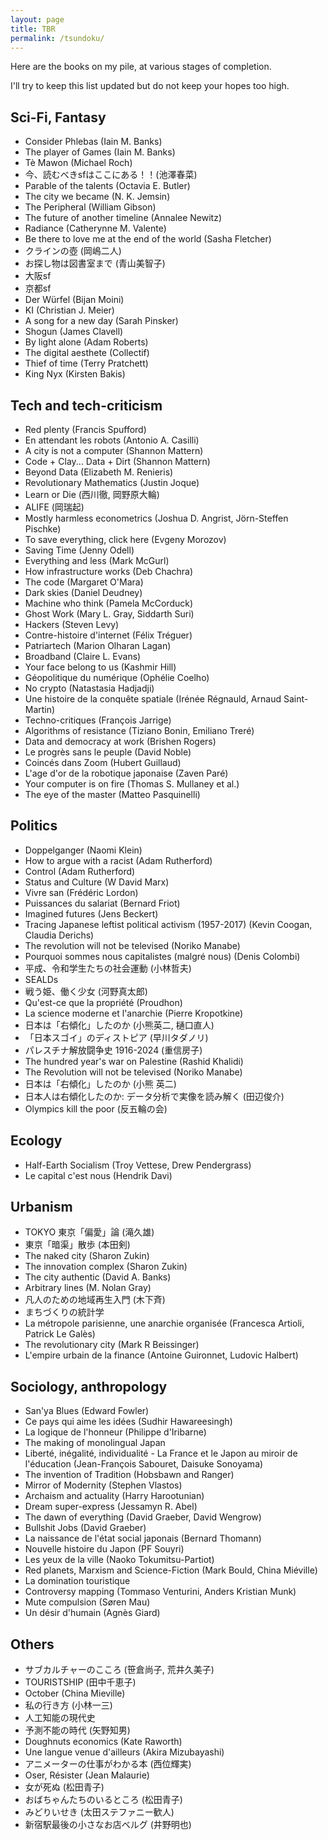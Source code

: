 ```yaml
---
layout: page
title: TBR
permalink: /tsundoku/
---
```


Here are the books on my pile, at various stages of completion.

I'll try to keep this list updated but do not keep your hopes too high.

## Sci-Fi, Fantasy

- Consider Phlebas (Iain M. Banks)
- The player of Games (Iain M. Banks)
- Tè Mawon (Michael Roch)
- 今、読むべきsfはここにある！！(池澤春菜)
- Parable of the talents (Octavia E. Butler)
- The city we became (N. K. Jemsin)
- The Peripheral (William Gibson)
- The future of another timeline (Annalee Newitz)
- Radiance (Catherynne M. Valente)
- Be there to love me at the end of the world (Sasha Fletcher)
- クラインの壺 (岡嶋二人)
- お探し物は図書室まで (青山美智子)
- 大阪sf
- 京都sf
- Der Würfel (Bijan Moini)
- KI (Christian J. Meier)
- A song for a new day (Sarah Pinsker)
- Shogun (James Clavell)
- By light alone (Adam Roberts)
- The digital aesthete (Collectif)
- Thief of time (Terry Pratchett)
- King Nyx (Kirsten Bakis)

## Tech and tech-criticism

- Red plenty (Francis Spufford)
- En attendant les robots (Antonio A. Casilli)
- A city is not a computer (Shannon Mattern)
- Code + Clay... Data + Dirt (Shannon Mattern)
- Beyond Data (Elizabeth M. Renieris)
- Revolutionary Mathematics (Justin Joque)
- Learn or Die (西川徹, 岡野原大輪)
- ALIFE (岡瑞起)
- Mostly harmless econometrics (Joshua D. Angrist, Jörn-Steffen Pischke)
- To save everything, click here (Evgeny Morozov)
- Saving Time (Jenny Odell)
- Everything and less (Mark McGurl)
- How infrastructure works (Deb Chachra)
- The code (Margaret O'Mara)
- Dark skies (Daniel Deudney)
- Machine who think (Pamela McCorduck)
- Ghost Work (Mary L. Gray, Siddarth Suri)
- Hackers (Steven Levy)
- Contre-histoire d'internet (Félix Tréguer)
- Patriartech (Marion Olharan Lagan)
- Broadband (Claire L. Evans)
- Your face belong to us (Kashmir Hill)
- Géopolitique du numérique (Ophélie Coelho)
- No crypto (Natastasia Hadjadji)
- Une histoire de la conquête spatiale (Irénée Régnauld, Arnaud Saint-Martin)
- Techno-critiques (François Jarrige)
- Algorithms of resistance (Tiziano Bonin, Emiliano Treré)
- Data and democracy at work (Brishen Rogers)
- Le progrès sans le peuple (David Noble)
- Coincés dans Zoom (Hubert Guillaud)
- L'age d'or de la robotique japonaise (Zaven Paré)
- Your computer is on fire (Thomas S. Mullaney et al.)
- The eye of the master (Matteo Pasquinelli)

## Politics

- Doppelganger (Naomi Klein)
- How to argue with a racist (Adam Rutherford)
- Control (Adam Rutherford)
- Status and Culture (W David Marx)
- Vivre san (Frédéric Lordon)
- Puissances du salariat (Bernard Friot)
- Imagined futures (Jens Beckert)
- Tracing Japanese leftist political activism (1957-2017) (Kevin Coogan, Claudia Derichs)
- The revolution will not be televised (Noriko Manabe)
- Pourquoi sommes nous capitalistes (malgré nous) (Denis Colombi)
- 平成、令和学生たちの社会運動 (小林哲夫)
- SEALDs 
- 戦う姫、働く少女 (河野真太郎)
- Qu'est-ce que la propriété (Proudhon)
- La science moderne et l'anarchie (Pierre Kropotkine)
- 日本は「右傾化」したのか (小熊英二, 樋口直人)
- 「日本スゴイ」のディストピア (早川タダノリ)
- パレスチナ解放闘争史 1916-2024 (重信房子)
- The hundred year's war on Palestine (Rashid Khalidi)
- The Revolution will not be televised (Noriko Manabe)
- 日本は「右傾化」したのか (小熊 英二)
- 日本人は右傾化したのか: データ分析で実像を読み解く (田辺俊介)
- Olympics kill the poor (反五輪の会)

## Ecology

- Half-Earth Socialism (Troy Vettese, Drew Pendergrass)
- Le capital c'est nous (Hendrik Davi)

## Urbanism

- TOKYO 東京「偏愛」論 (滝久雄)
- 東京「暗渠」散歩 (本田剣)
- The naked city (Sharon Zukin)
- The innovation complex (Sharon Zukin)
- The city authentic (David A. Banks)
- Arbitrary lines (M. Nolan Gray)
- 凡人のための地域再生入門 (木下斉)
- まちづくりの統計学 
- La métropole parisienne, une anarchie organisée (Francesca Artioli, Patrick Le Galès)
- The revolutionary city (Mark R Beissinger)
- L'empire urbain de la finance (Antoine Guironnet, Ludovic Halbert)

## Sociology, anthropology

- San'ya Blues (Edward Fowler)
- Ce pays qui aime les idées (Sudhir Hawareesingh)
- La logique de l'honneur (Philippe d'Iribarne)
- The making of monolingual Japan
- Liberté, inégalité, individualité - La France et le Japon au miroir de l'éducation (Jean-François Sabouret, Daisuke Sonoyama)
- The invention of Tradition (Hobsbawn and Ranger)
- Mirror of Modernity (Stephen Vlastos)
- Archaism and actuality (Harry Harootunian)
- Dream super-express (Jessamyn R. Abel)
- The dawn of everything (David Graeber, David Wengrow)
- Bullshit Jobs (David Graeber)
- La naissance de l'état social japonais (Bernard Thomann)
- Nouvelle histoire du Japon (PF Souyri)
- Les yeux de la ville (Naoko Tokumitsu-Partiot)
- Red planets, Marxism and Science-Fiction (Mark Bould, China Miéville)
- La domination touristique
- Controversy mapping (Tommaso Venturini, Anders Kristian Munk)
- Mute compulsion (Søren Mau)
- Un désir d'humain (Agnès Giard)

## Others

- サブカルチャーのこころ (笹倉尚子, 荒井久美子)
- TOURISTSHIP (田中千恵子)
- October (China Mieville)
- 私の行き方 (小林一三)
- 人工知能の現代史
- 予測不能の時代 (矢野知男)
- Doughnuts economics (Kate Raworth)
- Une langue venue d'ailleurs (Akira Mizubayashi)
- アニメーターの仕事がわかる本 (西位輝実)
- Oser, Résister (Jean Malaurie)
- 女が死ぬ (松田青子)
- おばちゃんたちのいるところ (松田青子)
- みどりいせき (太田ステファニー歓人)
- 新宿駅最後の小さなお店ベルグ (井野明也)
